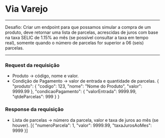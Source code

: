 # Via Varejo

<hr>
Desafio: Criar um endpoint para que possamos simular a compra de um produto, deve retornar uma lista de parcelas, acrescidas de juros com base na taxa SELIC de 1.15% ao mês (se possível consultar a taxa em tempo real), somente quando o número de parcelas for superior a 06 (seis) parcelas.
<hr>

### Request da requisição

- Produto -> código, nome e valor.
- Condição de Pagamento -> valor de entrada e quantidade de parcelas.
{ "produto": { "codigo": 123, "nome": "Nome do Produto", "valor": 9999.99 }, "condicaoPagamento": { "valorEntrada": 9999.99, "qtdeParcelas": 999 } }

### Response da requisição

- Lista de parcelas -> número da parcela, valor e taxa de juros ao mês (se houver).
[{ "numeroParcela": 1, "valor": 9999.99, "taxaJurosAoMes": 9999 }]
